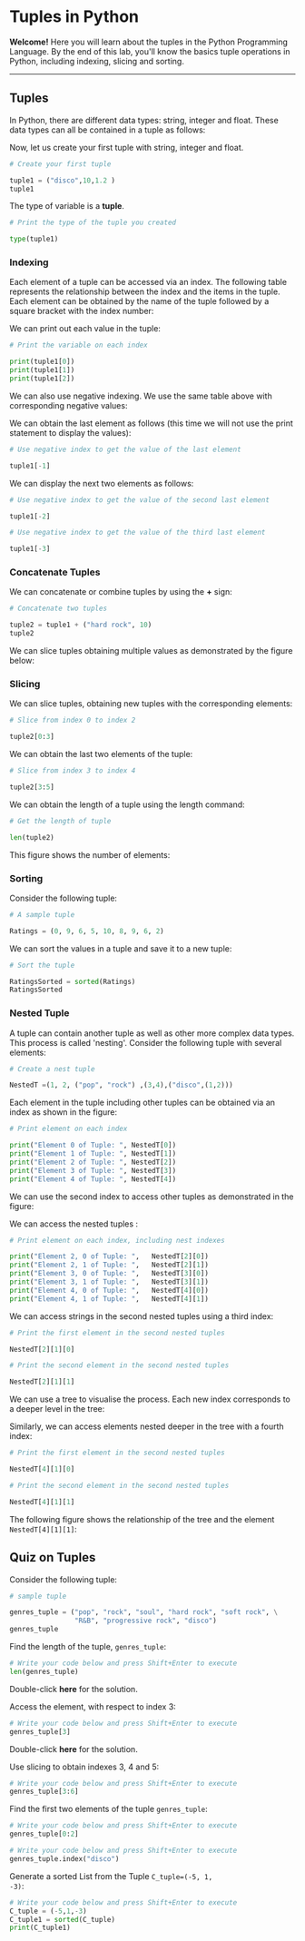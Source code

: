 <h1>Tuples in Python</h1>

<p><strong>Welcome!</strong> Here you will learn about the tuples in the Python Programming Language. By the end of this lab, you'll know the basics tuple operations in Python, including indexing, slicing and sorting.</p> 

<hr>

<h2 id="tuple">Tuples</h2>

In Python, there are different data types: string, integer and float. These data types can all be contained in a tuple as follows:

Now, let us create your first tuple with string, integer and float.


```python
# Create your first tuple

tuple1 = ("disco",10,1.2 )
tuple1
```

The type of variable is a **tuple**. 


```python
# Print the type of the tuple you created

type(tuple1)
```

<h3 id="index">Indexing</h3>

 Each element of a tuple can be accessed via an index. The following table represents the relationship between the index and the items in the tuple. Each element can be obtained by the name of the tuple followed by a square bracket with the index number:

We can print out each value in the tuple:


```python
# Print the variable on each index

print(tuple1[0])
print(tuple1[1])
print(tuple1[2])
```

We can also use negative indexing. We use the same table above with corresponding negative values:

We can obtain the last element as follows (this time we will not use the print statement to display the values):


```python
# Use negative index to get the value of the last element

tuple1[-1]
```

We can display the next two elements as follows:


```python
# Use negative index to get the value of the second last element

tuple1[-2]
```


```python
# Use negative index to get the value of the third last element

tuple1[-3]
```

<h3 id="concate">Concatenate Tuples</h3>

We can concatenate or combine tuples by using the **+** sign:


```python
# Concatenate two tuples

tuple2 = tuple1 + ("hard rock", 10)
tuple2
```

We can slice tuples obtaining multiple values as demonstrated by the figure below:

<h3 id="slice">Slicing</h3>

We can slice tuples, obtaining new tuples with the corresponding elements: 


```python
# Slice from index 0 to index 2

tuple2[0:3]
```

We can obtain the last two elements of the tuple:


```python
# Slice from index 3 to index 4

tuple2[3:5]
```

We can obtain the length of a tuple using the length command: 


```python
# Get the length of tuple

len(tuple2)
```

This figure shows the number of elements:

<h3 id="sort">Sorting</h3>

 Consider the following tuple:


```python
# A sample tuple

Ratings = (0, 9, 6, 5, 10, 8, 9, 6, 2)
```

We can sort the values in a tuple and save it to a new tuple: 


```python
# Sort the tuple

RatingsSorted = sorted(Ratings)
RatingsSorted
```

<h3 id="nest">Nested Tuple</h3>

A tuple can contain another tuple as well as other more complex data types. This process is called 'nesting'. Consider the following tuple with several elements: 


```python
# Create a nest tuple

NestedT =(1, 2, ("pop", "rock") ,(3,4),("disco",(1,2)))
```

Each element in the tuple including other tuples can be obtained via an index as shown in the figure:


```python
# Print element on each index

print("Element 0 of Tuple: ", NestedT[0])
print("Element 1 of Tuple: ", NestedT[1])
print("Element 2 of Tuple: ", NestedT[2])
print("Element 3 of Tuple: ", NestedT[3])
print("Element 4 of Tuple: ", NestedT[4])
```

We can use the second index to access other tuples as demonstrated in the figure:

 We can access the nested tuples :


```python
# Print element on each index, including nest indexes

print("Element 2, 0 of Tuple: ",   NestedT[2][0])
print("Element 2, 1 of Tuple: ",   NestedT[2][1])
print("Element 3, 0 of Tuple: ",   NestedT[3][0])
print("Element 3, 1 of Tuple: ",   NestedT[3][1])
print("Element 4, 0 of Tuple: ",   NestedT[4][0])
print("Element 4, 1 of Tuple: ",   NestedT[4][1])
```

We can access strings in the second nested tuples using a third index:


```python
# Print the first element in the second nested tuples

NestedT[2][1][0]
```


```python
# Print the second element in the second nested tuples

NestedT[2][1][1]
```

 We can use a tree to visualise the process. Each new index corresponds to a deeper level in the tree:

Similarly, we can access elements nested deeper in the tree with a fourth index:


```python
# Print the first element in the second nested tuples

NestedT[4][1][0]
```


```python
# Print the second element in the second nested tuples

NestedT[4][1][1]
```

The following figure shows the relationship of the tree and the element <code>NestedT[4][1][1]</code>:

<h2 id="quiz">Quiz on Tuples</h2>

Consider the following tuple:


```python
# sample tuple

genres_tuple = ("pop", "rock", "soul", "hard rock", "soft rock", \
                "R&B", "progressive rock", "disco") 
genres_tuple
```

Find the length of the tuple, <code>genres_tuple</code>:


```python
# Write your code below and press Shift+Enter to execute
len(genres_tuple)
```

Double-click __here__ for the solution.

<!-- Your answer is below:
len(genres_tuple)
-->

Access the element, with respect to index 3: 


```python
# Write your code below and press Shift+Enter to execute
genres_tuple[3]
```

Double-click __here__ for the solution.

<!-- Your answer is below:
genres_tuple[3]
-->

Use slicing to obtain indexes 3, 4 and 5:


```python
# Write your code below and press Shift+Enter to execute
genres_tuple[3:6]
```

Find the first two elements of the tuple <code>genres_tuple</code>:


```python
# Write your code below and press Shift+Enter to execute
genres_tuple[0:2]

```


```python
# Write your code below and press Shift+Enter to execute
genres_tuple.index("disco")
```

Generate a sorted List from the Tuple <code>C_tuple=(-5, 1, -3)</code>:


```python
# Write your code below and press Shift+Enter to execute
C_tuple = (-5,1,-3)
C_tuple1 = sorted(C_tuple)
print(C_tuple1)
```

